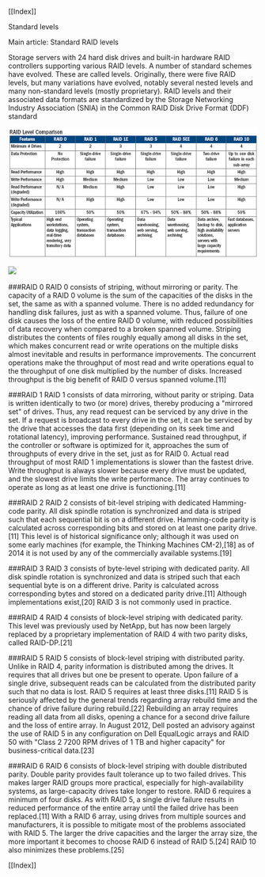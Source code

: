 [[Index]] 


Standard levels

Main article: Standard RAID levels

Storage servers with 24 hard disk drives and built-in hardware RAID controllers supporting various RAID levels.
A number of standard schemes have evolved. These are called levels. Originally, there were five RAID levels, but many variations have evolved, notably several nested levels and many non-standard levels (mostly proprietary). RAID levels and their associated data formats are standardized by the Storage Networking Industry Association (SNIA) in the Common RAID Disk Drive Format (DDF) standard

![](assets/image/raid_levels.png)

![](StorageOptimizeRAID.jpg)

###RAID 0
RAID 0 consists of striping, without mirroring or parity. The capacity of a RAID 0 volume is the sum of the capacities of the disks in the set, the same as with a spanned volume. There is no added redundancy for handling disk failures, just as with a spanned volume. Thus, failure of one disk causes the loss of the entire RAID 0 volume, with reduced possibilities of data recovery when compared to a broken spanned volume. Striping distributes the contents of files roughly equally among all disks in the set, which makes concurrent read or write operations on the multiple disks almost inevitable and results in performance improvements. The concurrent operations make the throughput of most read and write operations equal to the throughput of one disk multiplied by the number of disks. Increased throughput is the big benefit of RAID 0 versus spanned volume.[11]

###RAID 1
RAID 1 consists of data mirroring, without parity or striping. Data is written identically to two (or more) drives, thereby producing a "mirrored set" of drives. Thus, any read request can be serviced by any drive in the set. If a request is broadcast to every drive in the set, it can be serviced by the drive that accesses the data first (depending on its seek time and rotational latency), improving performance. Sustained read throughput, if the controller or software is optimized for it, approaches the sum of throughputs of every drive in the set, just as for RAID 0. Actual read throughput of most RAID 1 implementations is slower than the fastest drive. Write throughput is always slower because every drive must be updated, and the slowest drive limits the write performance. The array continues to operate as long as at least one drive is functioning.[11]

###RAID 2
RAID 2 consists of bit-level striping with dedicated Hamming-code parity. All disk spindle rotation is synchronized and data is striped such that each sequential bit is on a different drive. Hamming-code parity is calculated across corresponding bits and stored on at least one parity drive.[11] This level is of historical significance only; although it was used on some early machines (for example, the Thinking Machines CM-2),[18] as of 2014 it is not used by any of the commercially available systems.[19]

###RAID 3
RAID 3 consists of byte-level striping with dedicated parity. All disk spindle rotation is synchronized and data is striped such that each sequential byte is on a different drive. Parity is calculated across corresponding bytes and stored on a dedicated parity drive.[11] Although implementations exist,[20] RAID 3 is not commonly used in practice.

###RAID 4
RAID 4 consists of block-level striping with dedicated parity. This level was previously used by NetApp, but has now been largely replaced by a proprietary implementation of RAID 4 with two parity disks, called RAID-DP.[21]

###RAID 5
RAID 5 consists of block-level striping with distributed parity. Unlike in RAID 4, parity information is distributed among the drives. It requires that all drives but one be present to operate. Upon failure of a single drive, subsequent reads can be calculated from the distributed parity such that no data is lost. RAID 5 requires at least three disks.[11] RAID 5 is seriously affected by the general trends regarding array rebuild time and the chance of drive failure during rebuild.[22] Rebuilding an array requires reading all data from all disks, opening a chance for a second drive failure and the loss of entire array. In August 2012, Dell posted an advisory against the use of RAID 5 in any configuration on Dell EqualLogic arrays and RAID 50 with "Class 2 7200 RPM drives of 1 TB and higher capacity" for business-critical data.[23]

###RAID 6
RAID 6 consists of block-level striping with double distributed parity. Double parity provides fault tolerance up to two failed drives. This makes larger RAID groups more practical, especially for high-availability systems, as large-capacity drives take longer to restore. RAID 6 requires a minimum of four disks. As with RAID 5, a single drive failure results in reduced performance of the entire array until the failed drive has been replaced.[11] With a RAID 6 array, using drives from multiple sources and manufacturers, it is possible to mitigate most of the problems associated with RAID 5. The larger the drive capacities and the larger the array size, the more important it becomes to choose RAID 6 instead of RAID 5.[24] RAID 10 also minimizes these problems.[25] 

[[Index]] 
